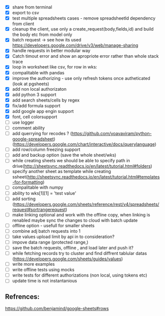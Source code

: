 - [x] share from terminal
- [x] export to csv
- [x] test multiple spreadsheets cases - remove spreadsheetId dependency from client
- [x] cleanup the client, use only a create_request(body,fields,id) and build the body etc from model only 
- [x] batch request -> see how its used https://developers.google.com/drive/v3/web/manage-sharing
- [x] handle requests in better modular way 
- [x] Catch timout error and show an apropriote error rather than whole stack trace
- [x] loop in worksheet like csv, for row in wks:
- [x] compalitable with pandas
- [x] improve the authorizing - use only refresh tokens once autheticated (look at pgsheets)
- [x] add non local authorizaton
- [x] add python 3 support
- [x] add search sheets/cells by regex
- [x] fix/add formula support
- [x] add google app engin support
- [x] font, cell colorsupport
- [ ] use logger
- [ ] comment ability
- [ ] add querrying for recodes ? (https://github.com/yoavaviram/python-google-spreadsheet)(https://developers.google.com/chart/interactive/docs/querylanguage)
- [ ] add row/column freezing support
- [ ] add and backup option (save the whole sheet/wks)
- [ ] while creating sheets we should be able to specify path in drive(http://sheetsync.readthedocs.io/en/latest/tutorial.html#folders)
- [ ] specify another sheet as template while creating ssheet(http://sheetsync.readthedocs.io/en/latest/tutorial.html#templates-for-formatting)
- [ ] compalitable with numpy
- [ ] ability to wks[1][1] = 'test value'
- [ ] add sorting (https://developers.google.com/sheets/reference/rest/v4/spreadsheets/request#sortrangerequest)
- [ ] make linking optional and work with the offline copy, when linking is renabled maybe sync the changes to cloud with batch update
- [ ] offline option - usefull for smaller sheets
- [ ] combine adj batch requests into 1
- [ ] take values upload limit by api in to consideration?
- [ ] impove data range (protected range,)
- [ ] save the batch requests, offline , and load later and push it?
- [ ] while fetching records try to cluster and find diffrent tablular datas (https://developers.google.com/sheets/guides/values)
- [ ] write more examples
- [ ] write offline tests using mocks
- [ ] write tests for different authorizations (non local, using tokens etc)
- [ ] update time is not instantanious

## Refrences:
https://github.com/benjamind/google-sheets#rows

